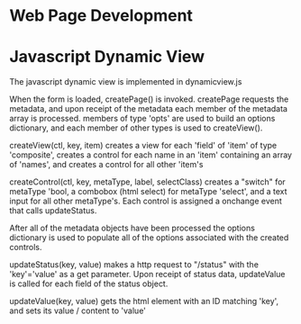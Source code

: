 # Web Page Development

# Javascript Dynamic View
The javascript dynamic view is implemented in dynamicview.js
 
When the form is loaded, createPage() is invoked. createPage requests the metadata, and upon receipt of the metadata
each member of the metadata array is processed. members of type 'opts' are used to build an options dictionary, and each member of other types is used to createView().
 
createView(ctl, key, item) creates a view for each 'field' of 'item' of type 'composite', creates a control for each name in an 'item' containing an array of 'names', and creates a control for all other 'item's
 
createControl(ctl, key, metaType, label, selectClass) creates a "switch" for metaType 'bool, a combobox (html select) for metaType 'select', and a text input for all other metaType's. Each control is assigned a onchange event that calls updateStatus.
 
After all of the metadata objects have been processed the options dictionary is used to populate all of the options associated with the created controls.
 
updateStatus(key, value) makes a http request to "/status" with the 'key'='value' as a get parameter. Upon receipt of status data, updateValue is called for each field of the status object.
 
 updateValue(key, value) gets the html element with an ID matching 'key', and sets its value / content to 'value'
